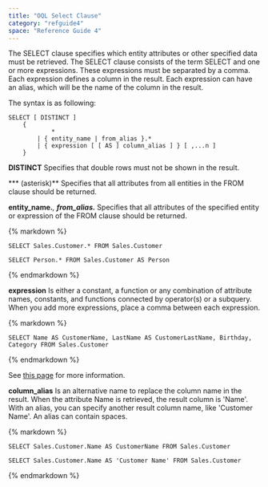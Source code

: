 ```yaml
---
title: "OQL Select Clause"
category: "refguide4"
space: "Reference Guide 4"
---
```

The SELECT clause specifies which entity attributes or other specified data must be retrieved. The SELECT clause consists of the term SELECT and one or more expressions. These expressions must be separated by a comma. Each expression defines a column in the result.
Each expression can have an alias, which will be the name of the column in the result.

The syntax is as following:

```
SELECT [ DISTINCT ]
    {
            *
        | { entity_name | from_alias }.*
        | { expression [ [ AS ] column_alias ] } [ ,...n ]
    }

```

**DISTINCT**
Specifies that double rows must not be shown in the result.

*** (asterisk)**
Specifies that all attributes from all entities in the FROM clause should be returned.

**entity_name.***, **from_alias.***
Specifies that all attributes of the specified entity or expression of the FROM clause should be returned.

<div class="alert alert-info">{% markdown %}

```
SELECT Sales.Customer.* FROM Sales.Customer
```

```
SELECT Person.* FROM Sales.Customer AS Person
```

{% endmarkdown %}</div>

**expression**
Is either a constant, a function or any combination of attribute names, constants, and functions connected by operator(s) or a subquery. When you add more expressions, place a comma between each expression.

<div class="alert alert-info">{% markdown %}

```
SELECT Name AS CustomerName, LastName AS CustomerLastName, Birthday, Category FROM Sales.Customer
```

{% endmarkdown %}</div>

See [this page](oql-expressions) for more information.

**column_alias**
Is an alternative name to replace the column name in the result. When the attribute Name is retrieved, the result column is 'Name'. With an alias, you can specify another result column name, like 'Customer Name'. An alias can contain spaces.

<div class="alert alert-info">{% markdown %}

```
SELECT Sales.Customer.Name AS CustomerName FROM Sales.Customer
```

```
SELECT Sales.Customer.Name AS 'Customer Name' FROM Sales.Customer
```

{% endmarkdown %}</div>
